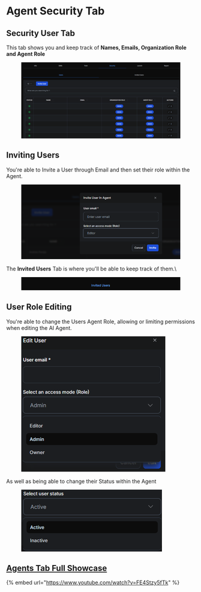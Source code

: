 # Agent Security Tab

## Security User Tab

This tab shows you and keep track of **Names, Emails, Organization Role and Agent Role**

<figure><img src=".gitbook/assets/image (61).png" alt=""><figcaption></figcaption></figure>

## Inviting Users

You're able to Invite a User through Email and then set their role within the Agent.

<figure><img src=".gitbook/assets/image (63).png" alt=""><figcaption></figcaption></figure>

The **Invited Users** Tab is where you'll be able to keep track of them.\


<figure><img src=".gitbook/assets/image (66).png" alt=""><figcaption></figcaption></figure>



## User Role Editing

You're able to change the Users Agent Role, allowing or limiting permissions when editing the AI Agent.

<figure><img src=".gitbook/assets/image (62).png" alt=""><figcaption></figcaption></figure>

As well as being able to change their Status within the Agent

<figure><img src=".gitbook/assets/image (64).png" alt=""><figcaption></figcaption></figure>

## [Agents Tab Full Showcase](https://www.youtube.com/watch?v=FE4Stzy5fTk)

{% embed url="https://www.youtube.com/watch?v=FE4Stzy5fTk" %}
